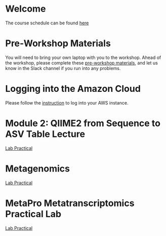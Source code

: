 # Welcome

The course schedule can be found [here](/MIC_2022/Bioinformatics_Workshop_Schedule_Dec2022.pdf)

# Pre-Workshop Materials
You will need to bring your own laptop with you to the workshop. Ahead of the workshop, please complete these [pre-workshop materials](https://github.com/LangilleLab/microbiome_helper/wiki/Metagenomics-(IMPACTT-December-2022)-Pre-workshop), and let us know in the Slack channel if you run into any problems.

# Logging into the Amazon Cloud 
Please follow the [instruction](/MIC_2022/Logging%20into%20AWS) to log into your AWS instance.

# Module 2: QIIME2 from Sequence to ASV Table Lecture
[Lab Practical](https://github.com/beiko-lab/CBW2021_Module2_16S_Analysis/wiki/MIC-Module-2-tutorial)

# Metagenomics
[Lab Practical](https://github.com/LangilleLab/microbiome_helper/wiki/Metagenomics-(IMPACTT-December-2022))

# MetaPro Metatranscriptomics Practical Lab
[Lab Practical](/MIC_2022/Module6_Metatranscriptomics_Tutorial_MIC-2022)
